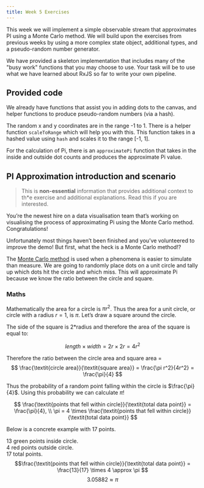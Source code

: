 ```yaml
---
title: Week 5 Exercises
---
```


This week we will implement a simple observable stream that approximates
PI using a Monte Carlo method. We will build upon the exercises from
previous weeks by using a more complex state object, additional types,
and a pseudo-random number generator.

We have provided a skeleton implementation that includes many of the
"busy work" functions that you may choose to use. Your task will be
to use what we have learned about RxJS so far to write your own
pipeline.

## Provided code

We already have functions that assist you in adding dots to the canvas,
and helper functions to produce pseudo-random numbers (via a hash).

The random x and y coordinates are in the range -1 to 1. There
is a helper function `scaleToRange` which will help you with this.
This function takes in a hashed value using `hash` and scales it
to the range [-1, 1].

For the calculation of Pi, there is an `approximatePi` function
that takes in the inside and outside dot counts and produces the
approximate Pi value.

## PI Approximation introduction and scenario

> This is **non-essential** information that provides additional context to th*e exercise and additional explanations. Read this if you are interested.

You’re the newest hire on a data visualisation team that’s working on visualising the process of approximating Pi using the Monte Carlo method. Congratulations!

Unfortunately most things haven’t been finished and you’ve volunteered to improve the demo! But first, what the heck is a Monte Carlo method!?

The [Monte Carlo method](https://en.wikipedia.org/wiki/Monte_Carlo_method) is used when a phenomena is easier to simulate than measure. We are going to randomly place dots on a unit circle and tally up which dots hit the circle and which miss. This will approximate Pi because we know the ratio between the circle and square.

### Maths

Mathematically the area for a circle is $\pi r^2$. Thus the area for a unit circle, or circle
with a radius $r = 1$, is $\pi$. Let’s draw a square around the circle.

The side of the square is 2*radius and therefore the area of the square is equal to:

$$
length \times width = 2r \times 2r = 4r^2
$$

Therefore the ratio between the circle area and square area =
$$
\frac{\textit{circle area}}{\textit{square area}} = \frac{\pi r^2}{4r^2} =
\frac{\pi}{4}
$$

Thus the probability of a random point falling within the circle is $\frac{\pi}{4}$.
Using this probability we can calculate $\pi$!


$$
\frac{\textit{points that fell within circle}}{\textit{total data point}} = \frac{\pi}{4}, \\
\pi = 4 \times \frac{\textit{points that fell within circle}}{\textit{total data point}}
$$

Below is a concrete example with 17 points.

13 green points inside circle.\
4 red points outside circle.\
17 total points.
$$\frac{\textit{points that fell within circle}}{\textit{total data point}} = \frac{13}{17} \times 4 \approx
\pi $$
$$ 3.05882 \approx \pi $$
